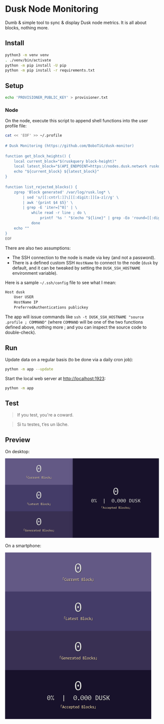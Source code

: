 # Dusk Node Monitoring

Dumb & simple tool to sync & display Dusk node metrics.
It is all about blocks, nothing more.

## Install

```bash
python3 -m venv venv
. ./venv/bin/activate
python -m pip install -U pip
python -m pip install -r requirements.txt
```

## Setup

```bash
echo 'PROVISIONER_PUBLIC_KEY' > provisioner.txt
```

### Node

On the node, execute this script to append shell functions into the user profile file:

```bash
cat << 'EOF' >> ~/.profile

# Dusk Monitoring (https://github.com/BoboTiG/dusk-monitor)

function get_block_heights() {
    local current_block="$(ruskquery block-height)"
    local latest_block="$(API_ENDPOINT=https://nodes.dusk.network ruskquery block-height)"
    echo "${current_block} ${latest_block}"
}

function list_rejected_blocks() {
    zgrep 'Block generated' /var/log/rusk.log* \
        | sed 's/[[:cntrl:]]\[[[:digit:]][a-z]//g' \
        | awk '{print $4 $5}' \
        | grep -E 'iter=[^0]' | \
            while read -r line ; do \
                printf '%s ' "$(echo "${line}" | grep -Eo 'round=[[:digit:]]+' | cut -d= -f2)"
            done
    echo ""
}
EOF
```

There are also two assumptions:
- The SSH connection to the node is made via key (and not a password).
- There is a defined custom SSH `HostName` to connect to the node (`dusk` by default, and it can be tweaked by setting the `DUSK_SSH_HOSTNAME` environment variable).

Here is a sample `~/.ssh/config` file to see what I mean:

```bash
Host dusk
    User USER
    HostName IP
    PreferredAuthentications publickey
```

The app will issue commands like `ssh -t DUSK_SSH_HOSTNAME "source .profile ; COMMAND"` (where `COMMAND` will be one of the two functions defined above, nothing more ; and you can inspect the source code to double-check).

## Run

Update data on a regular basis (to be done via a daily cron job):

```bash
python -m app --update
```

Start the local web server at [http://localhost:1923](http://localhost:1923):

```bash
python -m app
```

## Test

> If you test, you're a coward.

> Si tu testes, t’es un lâche.

## Preview

On desktop:

![Preview on a large screen](./screenshots/dusk-monitoring-large-screen.png)

On a smartphone:

![Preview on a small screen](./screenshots/dusk-monitoring-small-screen.png)
